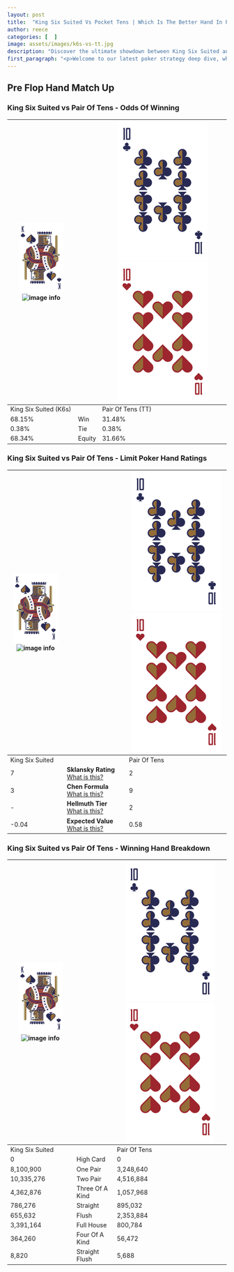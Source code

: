 ```yaml
---
layout: post
title:  "King Six Suited Vs Pocket Tens | Which Is The Better Hand In Poker? A Complete Guide"
author: reece
categories: [  ]
image: assets/images/k6s-vs-tt.jpg
description: "Discover the ultimate showdown between King Six Suited and Pair Of Tens in poker! Uncover the odds, strategies, and scenarios where one hand triumphs over the other. Get ready to up your poker game with this thrilling analysis."
first_paragraph: "<p>Welcome to our latest poker strategy deep dive, where we're pitting two distinct hands against each other in a high-stakes showdown: King Six Suited vs Pair Of Tens.</p><p>In the dynamic world of poker, every decision counts, and knowing which hand holds the upper hand is key to your success at the table.</p><p>In this article, we'll dissect these two hands, explore the scenarios where one dominates the other, and equip you with the knowledge to make strategic choices that can tip the odds in your favor.</p><p>Get ready to unravel the intriguing dynamics of these poker hands and elevate your game to new heights.</p>"
---
```




[comment]: # (sp0)

## Pre Flop Hand Match Up

<div class="table hand-ratings" markdown="1"> 



### King Six Suited vs Pair Of Tens - Odds Of Winning


    
| ![image info](assets/images/hand1/K.png) ![image info](assets/images/hand1/6s.png) |  | ![image info](assets/images/hand2/T.png) ![image info](assets/images/hand2/To.png) |
| -------- | -------- | -------- |
| King Six Suited (K6s) |  | Pair Of Tens (TT) |
| 68.15% | Win | 31.48% |
| 0.38% | Tie | 0.38% |
| 68.34% | Equity | 31.66% |




[comment]: # (sp1)



### King Six Suited vs Pair Of Tens - Limit Poker Hand Ratings


    
| ![image info](assets/images/hand1/K.png) ![image info](assets/images/hand1/6s.png) |  | ![image info](assets/images/hand2/T.png) ![image info](assets/images/hand2/To.png) |
| -------- | -------- | -------- |
| King Six Suited |  | Pair Of Tens |
| 7 | **Sklansky Rating** [What is this?](/sklansky-rating-explained) | 2 |
| 3 | **Chen Formula** [What is this?](/chen-formula-explained) | 9 |
| - | **Hellmuth Tier** [What is this?](/Hellmuth-tier-explained) | 2 |
| -0.04 | **Expected Value** [What is this?](/expected-value-explained) | 0.58 |




[comment]: # (sp2)



### King Six Suited vs Pair Of Tens - Winning Hand Breakdown


    
| ![image info](assets/images/hand1/K.png) ![image info](assets/images/hand1/6s.png) |  | ![image info](assets/images/hand2/T.png) ![image info](assets/images/hand2/To.png) |
| -------- | -------- | -------- |
| King Six Suited |  | Pair Of Tens |
| 0 | High Card | 0 |
| 8,100,900 | One Pair | 3,248,640 |
| 10,335,276 | Two Pair | 4,516,884 |
| 4,362,876 | Three Of A Kind | 1,057,968 |
| 786,276 | Straight | 895,032 |
| 655,632 | Flush | 2,353,884 |
| 3,391,164 | Full House | 800,784 |
| 364,260 | Four Of A Kind | 56,472 |
| 8,820 | Straight Flush | 5,688 |




[comment]: # (sp3)



</div>

[comment]: # (sp4)



[comment]: # (sp5)

